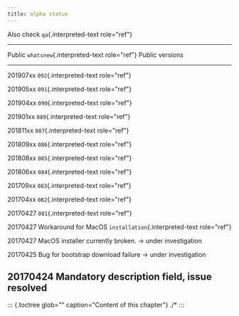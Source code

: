 ```yaml
---
title: alpha status
---
```


Also check `qa`{.interpreted-text role="ref"}

  ----------------------------------------------------------------------
  Public     `whatsnew`{.interpreted-text role="ref"} Public versions
  ---------- -----------------------------------------------------------
  201907xx   `092`{.interpreted-text role="ref"}

  201905xx   `091`{.interpreted-text role="ref"}

  201904xx   `090`{.interpreted-text role="ref"}

  201901xx   `089`{.interpreted-text role="ref"}

  201811xx   `087`{.interpreted-text role="ref"}

  201809xx   `086`{.interpreted-text role="ref"}

  201808xx   `085`{.interpreted-text role="ref"}

  201806xx   `084`{.interpreted-text role="ref"}

  201709xx   `083`{.interpreted-text role="ref"}

  201704xx   `082`{.interpreted-text role="ref"}

  20170427   `081`{.interpreted-text role="ref"}

  20170427   Workaround for MacOS `installation`{.interpreted-text
             role="ref"}

  20170427   MacOS installer currently broken. -\> under investigation

  20170425   Bug for bootstrap download failure -\> under investigation

  20170424   Mandatory description field, issue resolved
  ----------------------------------------------------------------------

::: {.toctree glob="" caption="Content of this chapter"}
./\*
:::
